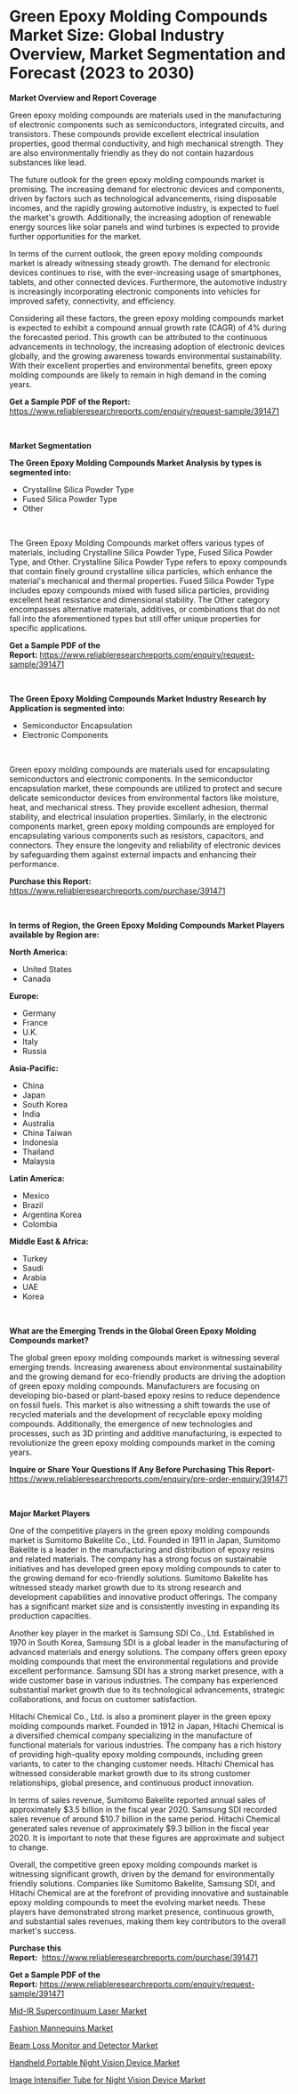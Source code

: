 <p><h1>Green Epoxy Molding Compounds Market Size: Global Industry Overview, Market Segmentation and Forecast (2023 to 2030)</h1></p><p><strong>Market Overview and Report Coverage</strong></p>
<p><p>Green epoxy molding compounds are materials used in the manufacturing of electronic components such as semiconductors, integrated circuits, and transistors. These compounds provide excellent electrical insulation properties, good thermal conductivity, and high mechanical strength. They are also environmentally friendly as they do not contain hazardous substances like lead.</p><p>The future outlook for the green epoxy molding compounds market is promising. The increasing demand for electronic devices and components, driven by factors such as technological advancements, rising disposable incomes, and the rapidly growing automotive industry, is expected to fuel the market's growth. Additionally, the increasing adoption of renewable energy sources like solar panels and wind turbines is expected to provide further opportunities for the market.</p><p>In terms of the current outlook, the green epoxy molding compounds market is already witnessing steady growth. The demand for electronic devices continues to rise, with the ever-increasing usage of smartphones, tablets, and other connected devices. Furthermore, the automotive industry is increasingly incorporating electronic components into vehicles for improved safety, connectivity, and efficiency.</p><p>Considering all these factors, the green epoxy molding compounds market is expected to exhibit a compound annual growth rate (CAGR) of 4% during the forecasted period. This growth can be attributed to the continuous advancements in technology, the increasing adoption of electronic devices globally, and the growing awareness towards environmental sustainability. With their excellent properties and environmental benefits, green epoxy molding compounds are likely to remain in high demand in the coming years.</p></p>
<p><strong>Get a Sample PDF of the Report:</strong> <a href="https://www.reliableresearchreports.com/enquiry/request-sample/391471">https://www.reliableresearchreports.com/enquiry/request-sample/391471</a></p>
<p>&nbsp;</p>
<p><strong>Market Segmentation</strong></p>
<p><strong>The Green Epoxy Molding Compounds Market Analysis by types is segmented into:</strong></p>
<p><ul><li>Crystalline Silica Powder Type</li><li>Fused Silica Powder Type</li><li>Other</li></ul></p>
<p>&nbsp;</p>
<p><p>The Green Epoxy Molding Compounds market offers various types of materials, including Crystalline Silica Powder Type, Fused Silica Powder Type, and Other. Crystalline Silica Powder Type refers to epoxy compounds that contain finely ground crystalline silica particles, which enhance the material's mechanical and thermal properties. Fused Silica Powder Type includes epoxy compounds mixed with fused silica particles, providing excellent heat resistance and dimensional stability. The Other category encompasses alternative materials, additives, or combinations that do not fall into the aforementioned types but still offer unique properties for specific applications.</p></p>
<p><strong>Get a Sample PDF of the Report:</strong>&nbsp;<a href="https://www.reliableresearchreports.com/enquiry/request-sample/391471">https://www.reliableresearchreports.com/enquiry/request-sample/391471</a></p>
<p>&nbsp;</p>
<p><strong>The Green Epoxy Molding Compounds Market Industry Research by Application is segmented into:</strong></p>
<p><ul><li>Semiconductor Encapsulation</li><li>Electronic Components</li></ul></p>
<p>&nbsp;</p>
<p><p>Green epoxy molding compounds are materials used for encapsulating semiconductors and electronic components. In the semiconductor encapsulation market, these compounds are utilized to protect and secure delicate semiconductor devices from environmental factors like moisture, heat, and mechanical stress. They provide excellent adhesion, thermal stability, and electrical insulation properties. Similarly, in the electronic components market, green epoxy molding compounds are employed for encapsulating various components such as resistors, capacitors, and connectors. They ensure the longevity and reliability of electronic devices by safeguarding them against external impacts and enhancing their performance.</p></p>
<p><strong>Purchase this Report:</strong>&nbsp; <a href="https://www.reliableresearchreports.com/purchase/391471">https://www.reliableresearchreports.com/purchase/391471</a></p>
<p>&nbsp;</p>
<p><strong>In terms of Region, the Green Epoxy Molding Compounds Market Players available by Region are:</strong></p>
<p>
    <p> <strong> North America: </strong>
        <ul>
            <li>United States</li>
            <li>Canada</li>
        </ul>
        </p> 
    <p> <strong> Europe: </strong>
        <ul>
            <li>Germany</li>
            <li>France</li>
            <li>U.K.</li>
            <li>Italy</li>
            <li>Russia</li>
        </ul>
        </p> 
    <p> <strong> Asia-Pacific: </strong>
        <ul>
            <li>China</li>
            <li>Japan</li>
            <li>South Korea</li>
            <li>India</li>
            <li>Australia</li>
            <li>China Taiwan</li>
            <li>Indonesia</li>
            <li>Thailand</li>
            <li>Malaysia</li>
        </ul>
        </p> 
    <p> <strong> Latin America: </strong>
        <ul>
            <li>Mexico</li>
            <li>Brazil</li>
            <li>Argentina Korea</li>
            <li>Colombia</li>
        </ul>
        </p> 
    <p> <strong> Middle East & Africa: </strong>
        <ul>
            <li>Turkey</li>
            <li>Saudi</li>
            <li>Arabia</li>
            <li>UAE</li>
            <li>Korea</li>
        </ul>
    </p>
    </p>
<p>&nbsp;</p>
<p><strong>What are the Emerging Trends in the Global Green Epoxy Molding Compounds market?</strong></p>
<p><p>The global green epoxy molding compounds market is witnessing several emerging trends. Increasing awareness about environmental sustainability and the growing demand for eco-friendly products are driving the adoption of green epoxy molding compounds. Manufacturers are focusing on developing bio-based or plant-based epoxy resins to reduce dependence on fossil fuels. This market is also witnessing a shift towards the use of recycled materials and the development of recyclable epoxy molding compounds. Additionally, the emergence of new technologies and processes, such as 3D printing and additive manufacturing, is expected to revolutionize the green epoxy molding compounds market in the coming years.</p></p>
<p><strong>Inquire or Share Your Questions If Any Before Purchasing This Report</strong>- <a href="https://www.reliableresearchreports.com/enquiry/pre-order-enquiry/391471">https://www.reliableresearchreports.com/enquiry/pre-order-enquiry/391471</a></p>
<p>&nbsp;</p>
<p><strong>Major Market Players</strong></p>
<p><p>One of the competitive players in the green epoxy molding compounds market is Sumitomo Bakelite Co., Ltd. Founded in 1911 in Japan, Sumitomo Bakelite is a leader in the manufacturing and distribution of epoxy resins and related materials. The company has a strong focus on sustainable initiatives and has developed green epoxy molding compounds to cater to the growing demand for eco-friendly solutions. Sumitomo Bakelite has witnessed steady market growth due to its strong research and development capabilities and innovative product offerings. The company has a significant market size and is consistently investing in expanding its production capacities.</p><p>Another key player in the market is Samsung SDI Co., Ltd. Established in 1970 in South Korea, Samsung SDI is a global leader in the manufacturing of advanced materials and energy solutions. The company offers green epoxy molding compounds that meet the environmental regulations and provide excellent performance. Samsung SDI has a strong market presence, with a wide customer base in various industries. The company has experienced substantial market growth due to its technological advancements, strategic collaborations, and focus on customer satisfaction.</p><p>Hitachi Chemical Co., Ltd. is also a prominent player in the green epoxy molding compounds market. Founded in 1912 in Japan, Hitachi Chemical is a diversified chemical company specializing in the manufacture of functional materials for various industries. The company has a rich history of providing high-quality epoxy molding compounds, including green variants, to cater to the changing customer needs. Hitachi Chemical has witnessed considerable market growth due to its strong customer relationships, global presence, and continuous product innovation.</p><p>In terms of sales revenue, Sumitomo Bakelite reported annual sales of approximately $3.5 billion in the fiscal year 2020. Samsung SDI recorded sales revenue of around $10.7 billion in the same period. Hitachi Chemical generated sales revenue of approximately $9.3 billion in the fiscal year 2020. It is important to note that these figures are approximate and subject to change.</p><p>Overall, the competitive green epoxy molding compounds market is witnessing significant growth, driven by the demand for environmentally friendly solutions. Companies like Sumitomo Bakelite, Samsung SDI, and Hitachi Chemical are at the forefront of providing innovative and sustainable epoxy molding compounds to meet the evolving market needs. These players have demonstrated strong market presence, continuous growth, and substantial sales revenues, making them key contributors to the overall market's success.</p></p>
<p><strong>Purchase this Report:</strong>&nbsp;&nbsp;<a href="https://www.reliableresearchreports.com/purchase/391471">https://www.reliableresearchreports.com/purchase/391471</a></p>
<p></p>
<p><strong>Get a Sample PDF of the Report:</strong>&nbsp;<a href="https://www.reliableresearchreports.com/enquiry/request-sample/391471">https://www.reliableresearchreports.com/enquiry/request-sample/391471</a></p>
<p><p><a href="https://medium.com/@reportprime04/mid-ir-supercontinuum-laser-market-analysis-and-sze-forecasted-for-period-from-2023-to-2030-8ec9f36f4b85">Mid-IR Supercontinuum Laser Market</a></p><p><a href="https://medium.com/@kabirkhanrp23/fashion-mannequins-market-comprehensive-assessment-by-type-application-and-geography-10ba8b761f69">Fashion Mannequins Market</a></p><p><a href="https://medium.com/@reportprime05/beam-loss-monitor-and-detector-market-size-and-market-trends-complete-industry-overview-2023-to-9d9fdfb380f6">Beam Loss Monitor and Detector Market</a></p><p><a href="https://medium.com/@sheetal.reportprime/handheld-portable-night-vision-device-market-outlook-industry-overview-and-forecast-2023-to-2030-cac25ac8fac6">Handheld Portable Night Vision Device Market</a></p><p><a href="https://medium.com/@krithi.reportprime/decoding-image-intensifier-tube-for-night-vision-device-market-metrics-market-share-trends-and-a651f1bf1709">Image Intensifier Tube for Night Vision Device Market</a></p></p>